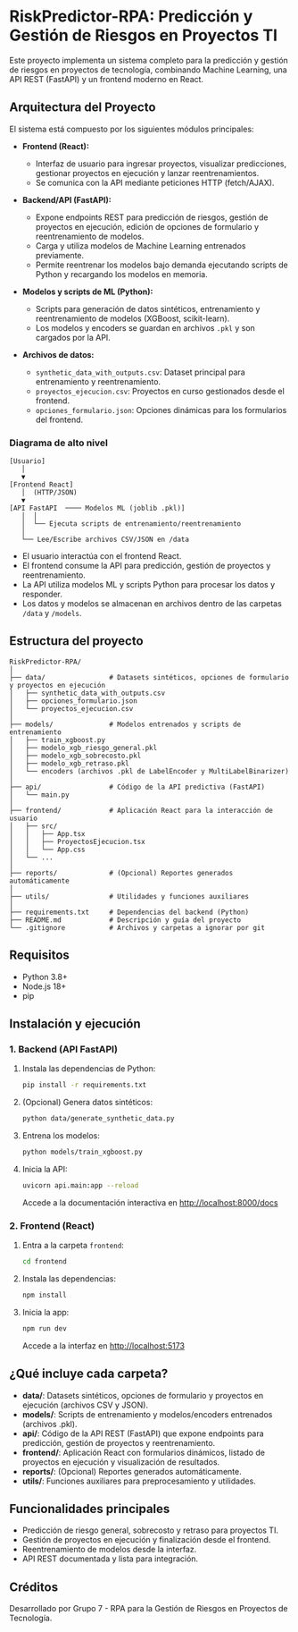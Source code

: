 # RiskPredictor-RPA: Predicción y Gestión de Riesgos en Proyectos TI

Este proyecto implementa un sistema completo para la predicción y gestión de riesgos en proyectos de tecnología, combinando Machine Learning, una API REST (FastAPI) y un frontend moderno en React.

## Arquitectura del Proyecto

El sistema está compuesto por los siguientes módulos principales:

- **Frontend (React):**
  - Interfaz de usuario para ingresar proyectos, visualizar predicciones, gestionar proyectos en ejecución y lanzar reentrenamientos.
  - Se comunica con la API mediante peticiones HTTP (fetch/AJAX).

- **Backend/API (FastAPI):**
  - Expone endpoints REST para predicción de riesgos, gestión de proyectos en ejecución, edición de opciones de formulario y reentrenamiento de modelos.
  - Carga y utiliza modelos de Machine Learning entrenados previamente.
  - Permite reentrenar los modelos bajo demanda ejecutando scripts de Python y recargando los modelos en memoria.

- **Modelos y scripts de ML (Python):**
  - Scripts para generación de datos sintéticos, entrenamiento y reentrenamiento de modelos (XGBoost, scikit-learn).
  - Los modelos y encoders se guardan en archivos `.pkl` y son cargados por la API.

- **Archivos de datos:**
  - `synthetic_data_with_outputs.csv`: Dataset principal para entrenamiento y reentrenamiento.
  - `proyectos_ejecucion.csv`: Proyectos en curso gestionados desde el frontend.
  - `opciones_formulario.json`: Opciones dinámicas para los formularios del frontend.

### Diagrama de alto nivel

```
[Usuario]
   │
   ▼
[Frontend React]
   │  (HTTP/JSON)
   ▼
[API FastAPI  ──── Modelos ML (joblib .pkl)]
   │  │
   │  └── Ejecuta scripts de entrenamiento/reentrenamiento
   │
   └── Lee/Escribe archivos CSV/JSON en /data
```

- El usuario interactúa con el frontend React.
- El frontend consume la API para predicción, gestión de proyectos y reentrenamiento.
- La API utiliza modelos ML y scripts Python para procesar los datos y responder.
- Los datos y modelos se almacenan en archivos dentro de las carpetas `/data` y `/models`.

## Estructura del proyecto

```
RiskPredictor-RPA/
│
├── data/                # Datasets sintéticos, opciones de formulario y proyectos en ejecución
│   ├── synthetic_data_with_outputs.csv
│   ├── opciones_formulario.json
│   └── proyectos_ejecucion.csv
│
├── models/              # Modelos entrenados y scripts de entrenamiento
│   ├── train_xgboost.py
│   ├── modelo_xgb_riesgo_general.pkl
│   ├── modelo_xgb_sobrecosto.pkl
│   ├── modelo_xgb_retraso.pkl
│   └── encoders (archivos .pkl de LabelEncoder y MultiLabelBinarizer)
│
├── api/                 # Código de la API predictiva (FastAPI)
│   └── main.py
│
├── frontend/            # Aplicación React para la interacción de usuario
│   ├── src/
│   │   ├── App.tsx
│   │   ├── ProyectosEjecucion.tsx
│   │   └── App.css
│   └── ...
│
├── reports/             # (Opcional) Reportes generados automáticamente
│
├── utils/               # Utilidades y funciones auxiliares
│
├── requirements.txt     # Dependencias del backend (Python)
├── README.md            # Descripción y guía del proyecto
└── .gitignore           # Archivos y carpetas a ignorar por git
```

## Requisitos
- Python 3.8+
- Node.js 18+
- pip

## Instalación y ejecución

### 1. Backend (API FastAPI)

1. Instala las dependencias de Python:
   ```bash
   pip install -r requirements.txt
   ```
2. (Opcional) Genera datos sintéticos:
   ```bash
   python data/generate_synthetic_data.py
   ```
3. Entrena los modelos:
   ```bash
   python models/train_xgboost.py
   ```
4. Inicia la API:
   ```bash
   uvicorn api.main:app --reload
   ```
   Accede a la documentación interactiva en [http://localhost:8000/docs](http://localhost:8000/docs)

### 2. Frontend (React)

1. Entra a la carpeta `frontend`:
   ```bash
   cd frontend
   ```
2. Instala las dependencias:
   ```bash
   npm install
   ```
3. Inicia la app:
   ```bash
   npm run dev
   ```
   Accede a la interfaz en [http://localhost:5173](http://localhost:5173)

## ¿Qué incluye cada carpeta?
- **data/**: Datasets sintéticos, opciones de formulario y proyectos en ejecución (archivos CSV y JSON).
- **models/**: Scripts de entrenamiento y modelos/encoders entrenados (archivos .pkl).
- **api/**: Código de la API REST (FastAPI) que expone endpoints para predicción, gestión de proyectos y reentrenamiento.
- **frontend/**: Aplicación React con formularios dinámicos, listado de proyectos en ejecución y visualización de resultados.
- **reports/**: (Opcional) Reportes generados automáticamente.
- **utils/**: Funciones auxiliares para preprocesamiento y utilidades.

## Funcionalidades principales
- Predicción de riesgo general, sobrecosto y retraso para proyectos TI.
- Gestión de proyectos en ejecución y finalización desde el frontend.
- Reentrenamiento de modelos desde la interfaz.
- API REST documentada y lista para integración.

## Créditos
Desarrollado por Grupo 7 - RPA para la Gestión de Riesgos en Proyectos de Tecnología.

